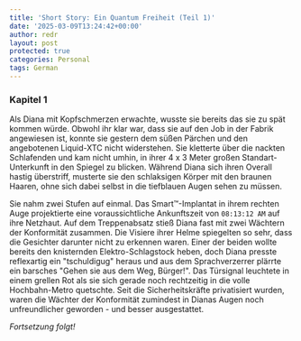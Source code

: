```yaml
---
title: 'Short Story: Ein Quantum Freiheit (Teil 1)'
date: '2025-03-09T13:24:42+00:00'
author: redr
layout: post
protected: true
categories: Personal
tags: German
---
```



### Kapitel 1
Als Diana mit Kopfschmerzen erwachte, wusste sie bereits das sie zu spät kommen würde. Obwohl ihr klar war, dass sie auf den Job in der Fabrik angewiesen ist, konnte sie gestern dem süßen Pärchen und den angebotenen Liquid-XTC nicht widerstehen. Sie kletterte über die nackten Schlafenden und kam nicht umhin, in ihrer 4 x 3 Meter großen Standart-Unterkunft in den Spiegel zu blicken. Während Diana sich ihren Overall hastig überstriff, musterte sie den schlaksigen Körper mit den braunen Haaren, ohne sich dabei selbst in die tiefblauen Augen sehen zu müssen.

Sie nahm zwei Stufen auf einmal. Das Smart™-Implantat in ihrem rechten Auge projektierte eine voraussichtliche Ankunftszeit von `08:13:12 AM` auf ihre Netzhaut. Auf dem Treppenabsatz stieß Diana fast mit zwei Wächtern der Konformität zusammen. Die Visiere ihrer Helme spiegelten so sehr, dass die Gesichter darunter nicht zu erkennen waren. Einer der beiden wollte bereits den knisternden Elektro-Schlagstock heben, doch Diana presste reflexartig ein "tschuldigug" heraus und aus dem Sprachverzerrer plärrte ein barsches "Gehen sie aus dem Weg, Bürger!". Das Türsignal leuchtete in einem grellen Rot als sie sich gerade noch rechtzeitig in die volle Hochbahn-Metro quetschte. Seit die Sicherheitskräfte privatisiert wurden, waren die Wächter der Konformität zumindest in Dianas Augen noch unfreundlicher geworden - und besser ausgestattet.



*Fortsetzung folgt!*